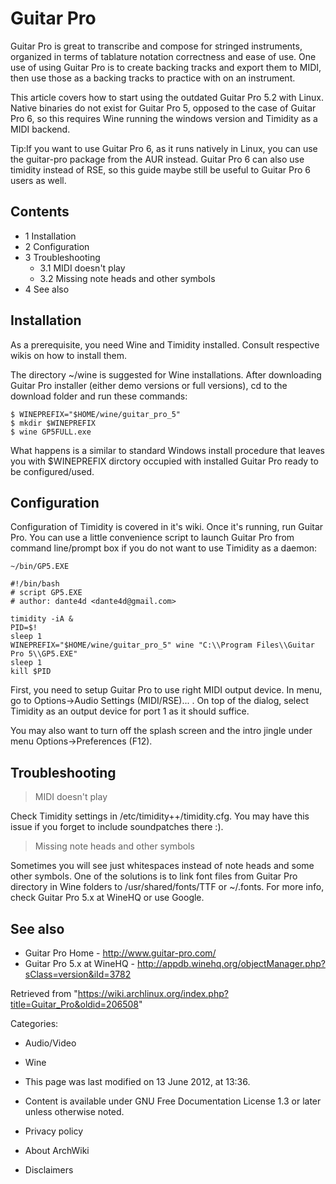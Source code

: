 Guitar Pro
==========

Guitar Pro is great to transcribe and compose for stringed instruments,
organized in terms of tablature notation correctness and ease of use.
One use of using Guitar Pro is to create backing tracks and export them
to MIDI, then use those as a backing tracks to practice with on an
instrument.

This article covers how to start using the outdated Guitar Pro 5.2 with
Linux. Native binaries do not exist for Guitar Pro 5, opposed to the
case of Guitar Pro 6, so this requires Wine running the windows version
and Timidity as a MIDI backend.

Tip:If you want to use Guitar Pro 6, as it runs natively in Linux, you
can use the guitar-pro package from the AUR instead. Guitar Pro 6 can
also use timidity instead of RSE, so this guide maybe still be useful to
Guitar Pro 6 users as well.

Contents
--------

-   1 Installation
-   2 Configuration
-   3 Troubleshooting
    -   3.1 MIDI doesn't play
    -   3.2 Missing note heads and other symbols
-   4 See also

Installation
------------

As a prerequisite, you need Wine and Timidity installed. Consult
respective wikis on how to install them.

The directory ~/wine is suggested for Wine installations. After
downloading Guitar Pro installer (either demo versions or full
versions), cd to the download folder and run these commands:

    $ WINEPREFIX="$HOME/wine/guitar_pro_5"
    $ mkdir $WINEPREFIX
    $ wine GP5FULL.exe

What happens is a similar to standard Windows install procedure that
leaves you with $WINEPREFIX dirctory occupied with installed Guitar Pro
ready to be configured/used.

Configuration
-------------

Configuration of Timidity is covered in it's wiki. Once it's running,
run Guitar Pro. You can use a little convenience script to launch Guitar
Pro from command line/prompt box if you do not want to use Timidity as a
daemon:

    ~/bin/GP5.EXE

    #!/bin/bash
    # script GP5.EXE
    # author: dante4d <dante4d@gmail.com>

    timidity -iA &
    PID=$!
    sleep 1
    WINEPREFIX="$HOME/wine/guitar_pro_5" wine "C:\\Program Files\\Guitar Pro 5\\GP5.EXE"
    sleep 1
    kill $PID

First, you need to setup Guitar Pro to use right MIDI output device. In
menu, go to Options->Audio Settings (MIDI/RSE)... . On top of the
dialog, select Timidity as an output device for port 1 as it should
suffice.

You may also want to turn off the splash screen and the intro jingle
under menu Options->Preferences (F12).

Troubleshooting
---------------

> MIDI doesn't play

Check Timidity settings in /etc/timidity++/timidity.cfg. You may have
this issue if you forget to include soundpatches there :).

> Missing note heads and other symbols

Sometimes you will see just whitespaces instead of note heads and some
other symbols. One of the solutions is to link font files from Guitar
Pro directory in Wine folders to /usr/shared/fonts/TTF or ~/.fonts. For
more info, check Guitar Pro 5.x at WineHQ or use Google.

See also
--------

-   Guitar Pro Home - http://www.guitar-pro.com/
-   Guitar Pro 5.x at WineHQ -
    http://appdb.winehq.org/objectManager.php?sClass=version&iId=3782

Retrieved from
"https://wiki.archlinux.org/index.php?title=Guitar_Pro&oldid=206508"

Categories:

-   Audio/Video
-   Wine

-   This page was last modified on 13 June 2012, at 13:36.
-   Content is available under GNU Free Documentation License 1.3 or
    later unless otherwise noted.
-   Privacy policy
-   About ArchWiki
-   Disclaimers
